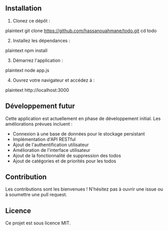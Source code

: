 ## Installation

1. Clonez ce dépôt :

plaintext
git clone https://github.com/hassanouahmane/todo.git
cd todo



2. Installez les dépendances :

plaintext
npm install



3. Démarrez l'application :

plaintext
node app.js



4. Ouvrez votre navigateur et accédez à :

plaintext
http://localhost:3000





## Développement futur

Cette application est actuellement en phase de développement initial. Les améliorations prévues incluent :

- Connexion à une base de données pour le stockage persistant
- Implémentation d'API RESTful
- Ajout de l'authentification utilisateur
- Amélioration de l'interface utilisateur
- Ajout de la fonctionnalité de suppression des todos
- Ajout de catégories et de priorités pour les todos


## Contribution

Les contributions sont les bienvenues ! N'hésitez pas à ouvrir une issue ou à soumettre une pull request.

## Licence

Ce projet est sous licence MIT.
